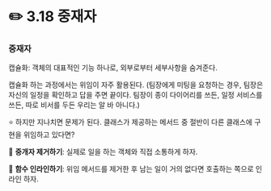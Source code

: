 # ✏️ 3.18 중재자

### 중재자

캡슐화: 객체의 대표적인 기능 하나로, 외부로부터 세부사항을 숨겨준다.

캡슐화 하는 과정에서는 위임이 자주 활용된다. (팀장에게 미팅을 요청하는 경우, 팀장은 자신의 일정을 확인하고 답을 주면 끝이다. 팀장이 종이 다이어리를 쓰든, 일정 서비스를 쓰든, 따로 비서를 두든 우리는 알 바 아니다.)

⭐️ 하지만 지나치면 문제가 된다. 클래스가 제공하는 메서드 중 절반이 다른 클래스에 구현을 위임하고 있다면?

📍 **중개자 제거하기**: 실제로 일을 하는 객체와 직접 소통하게 하자.

📍 **함수 인라인하기**: 위임 메서드를 제거한 후 남는 일이 거의 없다면 호출하는 쪽으로 인라인 하자.
